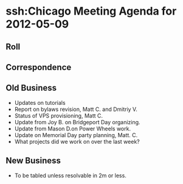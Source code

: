 # ssh:Chicago Meeting Agenda for 2012-05-09 #

## Roll ##

## Correspondence ##

## Old Business ##
 * Updates on tutorials
 * Report on bylaws revision, Matt C. and Dmitriy V.
 * Status of VPS provisioning, Matt C.
 * Update from Joy B. on Bridgeport Day organizing.
 * Update from Mason D.on Power Wheels work.
 * Update on Memorial Day party planning, Matt. C.
 * What projects did we work on over the last week?

## New Business ##
 * To be tabled unless resolvable in 2m or less.
